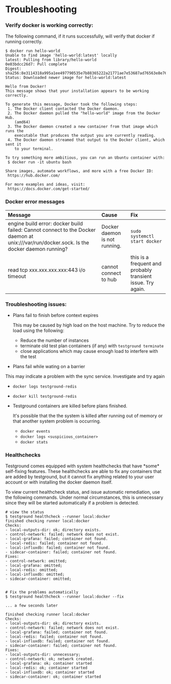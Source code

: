 # Troubleshooting

### Verify docker is working correctly:

The following command, if it runs successfully, will verify that docker if running correctly.

```text
$ docker run hello-world
Unable to find image 'hello-world:latest' locally
latest: Pulling from library/hello-world
0e03bdcc26d7: Pull complete 
Digest: sha256:8e3114318a995a1ee497790535e7b88365222a21771ae7e53687ad76563e8e76
Status: Downloaded newer image for hello-world:latest

Hello from Docker!
This message shows that your installation appears to be working correctly.

To generate this message, Docker took the following steps:
 1. The Docker client contacted the Docker daemon.
 2. The Docker daemon pulled the "hello-world" image from the Docker Hub.
    (amd64)
 3. The Docker daemon created a new container from that image which runs the
    executable that produces the output you are currently reading.
 4. The Docker daemon streamed that output to the Docker client, which sent it
    to your terminal.

To try something more ambitious, you can run an Ubuntu container with:
 $ docker run -it ubuntu bash

Share images, automate workflows, and more with a free Docker ID:
 https://hub.docker.com/

For more examples and ideas, visit:
 https://docs.docker.com/get-started/
```

### Docker error messages

| Message | Cause | Fix |
| :--- | :--- | :--- |
| engine build error: docker build failed: Cannot connect to the Docker daemon at unix:///var/run/docker.sock. Is the docker daemon running? | Docker daemon is not running.  | `sudo systemctl start docker` |
| read tcp xxx.xxx.xxx.xxx:443 i/o timeout | cannot connect to hub | this is a frequent and probably transient issue. Try again. |

### Troubleshooting issues:

* Plans fail to finish before context expires

  This may be caused by high load on the host machine. Try to reduce the load using the following:

  * Reduce the number of instances
  * terminate old test plan containers \(if any\) with `testground terminate`
  * close applications which may cause enough load to interfere with the test

*  Plans fail while wating on a barrier

  This may indicate a problem with the sync service. Investigate and try again

  * `docker logs testground-redis`
  * `docker kill testground-redis`

* Testground containers are killed before plans finished.

  It's possible that the the system is killed after running out of memory or that another system problem is occurring.

  * `docker events`
  * `docker logs <suspicious_container>`
  * `docker stats`

### 

### Healthchecks

Testground comes equipped with system healthchecks that have \*some\* self-fixing features. These healthchecks are able to fix any containers that are added by testground, but it cannot fix anything related to your user account or with installing the docker daemon itself.

To view current healthcheck status, and issue automatic remediation, use the following commands. Under normal circumstances, this is unnecessary since they will be started automatically if a problem is detected.

```text
# view the status
$ testground healthcheck --runner local:docker
finished checking runner local:docker
Checks:
- local-outputs-dir: ok; directory exists.
- control-network: failed; network does not exist.
- local-grafana: failed; container not found.
- local-redis: failed; container not found.
- local-influxdb: failed; container not found.
- sidecar-container: failed; container not found.
Fixes:
- control-network: omitted; 
- local-grafana: omitted; 
- local-redis: omitted; 
- local-influxdb: omitted; 
- sidecar-container: omitted; 


# Fix the problems automatically
$ testground healthcheck --runner local:docker --fix

... a few seconds later

finished checking runner local:docker
Checks:
- local-outputs-dir: ok; directory exists.
- control-network: failed; network does not exist.
- local-grafana: failed; container not found.
- local-redis: failed; container not found.
- local-influxdb: failed; container not found.
- sidecar-container: failed; container not found.
Fixes:
- local-outputs-dir: unnecessary; 
- control-network: ok; network created.
- local-grafana: ok; container started
- local-redis: ok; container started
- local-influxdb: ok; container started
- sidecar-container: ok; container started

```

